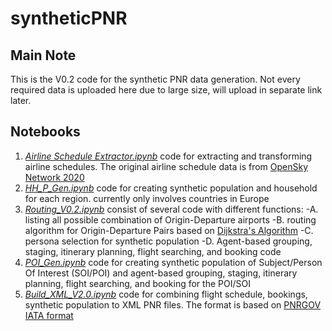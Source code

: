 # syntheticPNR

## Main Note
This is the V0.2 code for the synthetic PNR data generation. 
Not every required data is uploaded here due to large size, will upload in separate link later.

## Notebooks
1. [*Airline Schedule Extractor.ipynb*](https://github.com/fafadlian/syntheticPNR/blob/main/Airline%20Schedule%20Extractor.ipynb) code for extracting and transforming airline schedules. The original airline schedule data is from [OpenSky Network 2020](https://doi.org/10.5281/zenodo.3931948)
2. [*HH_P_Gen.ipynb*](https://github.com/fafadlian/syntheticPNR/blob/main/HH_P_Gen.ipynb) code for creating synthetic population and household for each region. currently only involves countries in Europe
3. [*Routing_V0.2.ipynb*](https://github.com/fafadlian/syntheticPNR/blob/main/Routing_V0.2.ipynb) consist of several code with different functions:
   -A. listing all possible combination of Origin-Departure airports
   -B. routing algorithm for Origin-Departure Pairs based on [Dijkstra's Algorithm](https://doi.org/10.1007/BF01386390)
   -C. persona selection for synthetic population
   -D. Agent-based grouping, staging, itinerary planning, flight searching, and booking code
4. [*POI_Gen.ipynb*](https://github.com/fafadlian/syntheticPNR/blob/main/POI_Gen.ipynb) code for creating synthetic population of Subject/Person Of Interest (SOI/POI) and agent-based grouping, staging, itinerary planning, flight searching, and booking for the POI/SOI
5. [*Build_XML_V2.0.ipynb*](https://github.com/fafadlian/syntheticPNR/blob/main/Build_XML_V2.0.ipynb) code for combining flight schedule, bookings, synthetic population to XML PNR files. The format is based on [PNRGOV IATA format](https://www.iata.org/contentassets/18a5fdb2dc144d619a8c10dc1472ae80/pnrgov20xml20implementation20guide2016_1.pdf)
